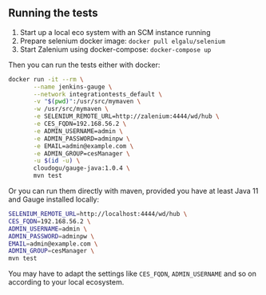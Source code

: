 ## Running the tests

1. Start up a local eco system with an SCM instance running
1. Prepare selenium docker image:
    `docker pull elgalu/selenium`
1. Start Zalenium using docker-compose:
    `docker-compose up`

Then you can run the tests either with docker:

```sh
docker run -it --rm \
       --name jenkins-gauge \
       --network integrationtests_default \
       -v "$(pwd)":/usr/src/mymaven \
       -w /usr/src/mymaven \
       -e SELENIUM_REMOTE_URL=http://zalenium:4444/wd/hub \
       -e CES_FQDN=192.168.56.2 \
       -e ADMIN_USERNAME=admin \
       -e ADMIN_PASSWORD=adminpw \
       -e EMAIL=admin@example.com \
       -e ADMIN_GROUP=cesManager \
       -u $(id -u) \
       cloudogu/gauge-java:1.0.4 \
       mvn test
```

Or you can run them directly with maven, provided you have at least Java 11 and Gauge
installed locally:

```sh
SELENIUM_REMOTE_URL=http://localhost:4444/wd/hub \
CES_FQDN=192.168.56.2 \
ADMIN_USERNAME=admin \
ADMIN_PASSWORD=adminpw \
EMAIL=admin@example.com \
ADMIN_GROUP=cesManager \
mvn test
```

You may have to adapt the settings like `CES_FQDN`, `ADMIN_USERNAME` and so on according
to your local ecosystem.
